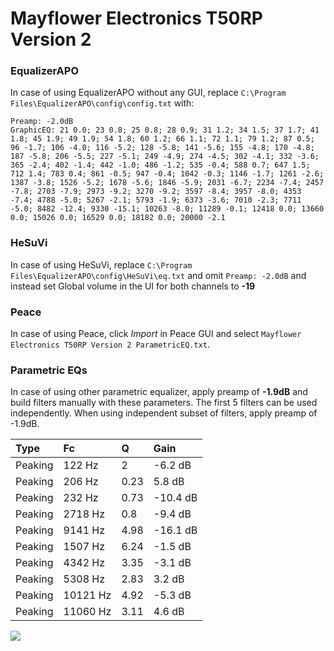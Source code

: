 # Mayflower Electronics T50RP Version 2

### EqualizerAPO
In case of using EqualizerAPO without any GUI, replace `C:\Program Files\EqualizerAPO\config\config.txt`
with:
```
Preamp: -2.0dB
GraphicEQ: 21 0.0; 23 0.8; 25 0.8; 28 0.9; 31 1.2; 34 1.5; 37 1.7; 41 1.8; 45 1.9; 49 1.9; 54 1.8; 60 1.2; 66 1.1; 72 1.1; 79 1.2; 87 0.5; 96 -1.7; 106 -4.0; 116 -5.2; 128 -5.8; 141 -5.6; 155 -4.8; 170 -4.8; 187 -5.8; 206 -5.5; 227 -5.1; 249 -4.9; 274 -4.5; 302 -4.1; 332 -3.6; 365 -2.4; 402 -1.4; 442 -1.0; 486 -1.2; 535 -0.4; 588 0.7; 647 1.5; 712 1.4; 783 0.4; 861 -0.5; 947 -0.4; 1042 -0.3; 1146 -1.7; 1261 -2.6; 1387 -3.8; 1526 -5.2; 1678 -5.6; 1846 -5.9; 2031 -6.7; 2234 -7.4; 2457 -7.8; 2703 -7.9; 2973 -9.2; 3270 -9.2; 3597 -8.4; 3957 -8.0; 4353 -7.4; 4788 -5.0; 5267 -2.1; 5793 -1.9; 6373 -3.6; 7010 -2.3; 7711 -5.0; 8482 -12.4; 9330 -15.1; 10263 -8.0; 11289 -0.1; 12418 0.0; 13660 0.0; 15026 0.0; 16529 0.0; 18182 0.0; 20000 -2.1
```

### HeSuVi
In case of using HeSuVi, replace `C:\Program Files\EqualizerAPO\config\HeSuVi\eq.txt` and omit `Preamp:
-2.0dB` and instead set Global volume in the UI for both channels to **-19**

### Peace
In case of using Peace, click *Import* in Peace GUI and select `Mayflower Electronics T50RP Version 2 ParametricEQ.txt`.

### Parametric EQs
In case of using other parametric equalizer, apply preamp of **-1.9dB** and build filters manually
with these parameters. The first 5 filters can be used independently.
When using independent subset of filters, apply preamp of -1.9dB.

| Type    | Fc       |    Q | Gain     |
|:--------|:---------|:-----|:---------|
| Peaking | 122 Hz   | 2    | -6.2 dB  |
| Peaking | 206 Hz   | 0.23 | 5.8 dB   |
| Peaking | 232 Hz   | 0.73 | -10.4 dB |
| Peaking | 2718 Hz  | 0.8  | -9.4 dB  |
| Peaking | 9141 Hz  | 4.98 | -16.1 dB |
| Peaking | 1507 Hz  | 6.24 | -1.5 dB  |
| Peaking | 4342 Hz  | 3.35 | -3.1 dB  |
| Peaking | 5308 Hz  | 2.83 | 3.2 dB   |
| Peaking | 10121 Hz | 4.92 | -5.3 dB  |
| Peaking | 11060 Hz | 3.11 | 4.6 dB   |

![](https://raw.githubusercontent.com/jaakkopasanen/AutoEq/master/results/innerfidelity/sbaf-serious/Mayflower%20Electronics%20T50RP%20Version%202/Mayflower%20Electronics%20T50RP%20Version%202.png)
